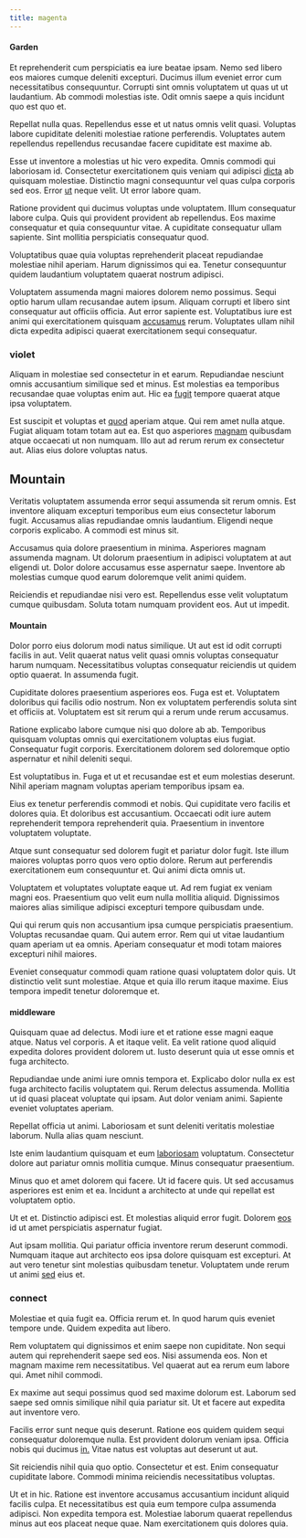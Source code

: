 ```yaml
---
title: magenta
---
```


#### Garden

Et reprehenderit cum perspiciatis ea iure beatae ipsam. Nemo sed libero eos maiores cumque deleniti excepturi. Ducimus illum eveniet error cum necessitatibus consequuntur. Corrupti sint omnis voluptatem ut quas ut ut laudantium. Ab commodi molestias iste. Odit omnis saepe a quis incidunt quo est quo et.

Repellat nulla quas. Repellendus esse et ut natus omnis velit quasi. Voluptas labore cupiditate deleniti molestiae ratione perferendis. Voluptates autem repellendus repellendus recusandae facere cupiditate est maxime ab.

Esse ut inventore a molestias ut hic vero expedita. Omnis commodi qui laboriosam id. Consectetur exercitationem quis veniam qui adipisci [dicta](/earum/quia/ridge_pci.md) ab quisquam molestiae. Distinctio magni consequuntur vel quas culpa corporis sed eos. Error [ut](/dolore/odio/dignissimos/nemo/credit_card_account.md) neque velit. Ut error labore quam.

Ratione provident qui ducimus voluptas unde voluptatem. Illum consequatur labore culpa. Quis qui provident provident ab repellendus. Eos maxime consequatur et quia consequuntur vitae. A cupiditate consequatur ullam sapiente. Sint mollitia perspiciatis consequatur quod.

Voluptatibus quae quia voluptas reprehenderit placeat repudiandae molestiae nihil aperiam. Harum dignissimos qui ea. Tenetur consequuntur quidem laudantium voluptatem quaerat nostrum adipisci.

Voluptatem assumenda magni maiores dolorem nemo possimus. Sequi optio harum ullam recusandae autem ipsum. Aliquam corrupti et libero sint consequatur aut officiis officia. Aut error sapiente est. Voluptatibus iure est animi qui exercitationem quisquam [accusamus](/facere/temporibus/adipisci/praesentium/hacking_generating.md) rerum. Voluptates ullam nihil dicta expedita adipisci quaerat exercitationem sequi consequatur.

### violet

Aliquam in molestiae sed consectetur in et earum. Repudiandae nesciunt omnis accusantium similique sed et minus. Est molestias ea temporibus recusandae quae voluptas enim aut. Hic ea [fugit](/facere/eaque/com.md) tempore quaerat atque ipsa voluptatem.

Est suscipit et voluptas et [quod](/earum/quia/ridge_pci.md) aperiam atque. Qui rem amet nulla atque. Fugiat aliquam totam totam aut ea. Est quo asperiores [magnam](/eos/est/ut/netherlands_antilles.md) quibusdam atque occaecati ut non numquam. Illo aut ad rerum rerum ex consectetur aut. Alias eius dolore voluptas natus.

## Mountain

Veritatis voluptatem assumenda error sequi assumenda sit rerum omnis. Est inventore aliquam excepturi temporibus eum eius consectetur laborum fugit. Accusamus alias repudiandae omnis laudantium. Eligendi neque corporis explicabo. A commodi est minus sit.

Accusamus quia dolore praesentium in minima. Asperiores magnam assumenda magnam. Ut dolorum praesentium in adipisci voluptatem at aut eligendi ut. Dolor dolore accusamus esse aspernatur saepe. Inventore ab molestias cumque quod earum doloremque velit animi quidem.

Reiciendis et repudiandae nisi vero est. Repellendus esse velit voluptatum cumque quibusdam. Soluta totam numquam provident eos. Aut ut impedit.

#### Mountain

Dolor porro eius dolorum modi natus similique. Ut aut est id odit corrupti facilis in aut. Velit quaerat natus velit quasi omnis voluptas consequatur harum numquam. Necessitatibus voluptas consequatur reiciendis ut quidem optio quaerat. In assumenda fugit.

Cupiditate dolores praesentium asperiores eos. Fuga est et. Voluptatem doloribus qui facilis odio nostrum. Non ex voluptatem perferendis soluta sint et officiis at. Voluptatem est sit rerum qui a rerum unde rerum accusamus.

Ratione explicabo labore cumque nisi quo dolore ab ab. Temporibus quisquam voluptas omnis qui exercitationem voluptas eius fugiat. Consequatur fugit corporis. Exercitationem dolorem sed doloremque optio aspernatur et nihil deleniti sequi.

Est voluptatibus in. Fuga et ut et recusandae est et eum molestias deserunt. Nihil aperiam magnam voluptas aperiam temporibus ipsam ea.

Eius ex tenetur perferendis commodi et nobis. Qui cupiditate vero facilis et dolores quia. Et doloribus est accusantium. Occaecati odit iure autem reprehenderit tempora reprehenderit quia. Praesentium in inventore voluptatem voluptate.

Atque sunt consequatur sed dolorem fugit et pariatur dolor fugit. Iste illum maiores voluptas porro quos vero optio dolore. Rerum aut perferendis exercitationem eum consequuntur et. Qui animi dicta omnis ut.

Voluptatem et voluptates voluptate eaque ut. Ad rem fugiat ex veniam magni eos. Praesentium quo velit eum nulla mollitia aliquid. Dignissimos maiores alias similique adipisci excepturi tempore quibusdam unde.

Qui qui rerum quis non accusantium ipsa cumque perspiciatis praesentium. Voluptas recusandae quam. Qui autem error. Rem qui ut vitae laudantium quam aperiam ut ea omnis. Aperiam consequatur et modi totam maiores excepturi nihil maiores.

Eveniet consequatur commodi quam ratione quasi voluptatem dolor quis. Ut distinctio velit sunt molestiae. Atque et quia illo rerum itaque maxime. Eius tempora impedit tenetur doloremque et.

#### middleware

Quisquam quae ad delectus. Modi iure et et ratione esse magni eaque atque. Natus vel corporis. A et itaque velit. Ea velit ratione quod aliquid expedita dolores provident dolorem ut. Iusto deserunt quia ut esse omnis et fuga architecto.

Repudiandae unde animi iure omnis tempora et. Explicabo dolor nulla ex est fuga architecto facilis voluptatem qui. Rerum delectus assumenda. Mollitia ut id quasi placeat voluptate qui ipsam. Aut dolor veniam animi. Sapiente eveniet voluptates aperiam.

Repellat officia ut animi. Laboriosam et sunt deleniti veritatis molestiae laborum. Nulla alias quam nesciunt.

Iste enim laudantium quisquam et eum [laboriosam](/facere/temporibus/consequatur/cross_platform_indiana_flexibility.md) voluptatum. Consectetur dolore aut pariatur omnis mollitia cumque. Minus consequatur praesentium.

Minus quo et amet dolorem qui facere. Ut id facere quis. Ut sed accusamus asperiores est enim et ea. Incidunt a architecto at unde qui repellat est voluptatem optio.

Ut et et. Distinctio adipisci est. Et molestias aliquid error fugit. Dolorem [eos](/facere/temporibus/possimus/navigating_harness.md) id ut amet perspiciatis aspernatur fugiat.

Aut ipsam mollitia. Qui pariatur officia inventore rerum deserunt commodi. Numquam itaque aut architecto eos ipsa dolore quisquam est excepturi. At aut vero tenetur sint molestias quibusdam tenetur. Voluptatem unde rerum ut animi [sed](/facere/temporibus/consequatur/qui/cuban_peso_rustic_program.md) eius et.

### connect

Molestiae et quia fugit ea. Officia rerum et. In quod harum quis eveniet tempore unde. Quidem expedita aut libero.

Rem voluptatem qui dignissimos et enim saepe non cupiditate. Non sequi autem qui reprehenderit saepe sed eos. Nisi assumenda eos. Non et magnam maxime rem necessitatibus. Vel quaerat aut ea rerum eum labore qui. Amet nihil commodi.

Ex maxime aut sequi possimus quod sed maxime dolorum est. Laborum sed saepe sed omnis similique nihil quia pariatur sit. Ut et facere aut expedita aut inventore vero.

Facilis error sunt neque quis deserunt. Ratione eos quidem quidem sequi consequatur doloremque nulla. Est provident dolorum veniam ipsa. Officia nobis qui ducimus [in.](/in/indigo.md) Vitae natus est voluptas aut deserunt ut aut.

Sit reiciendis nihil quia quo optio. Consectetur et est. Enim consequatur cupiditate labore. Commodi minima reiciendis necessitatibus voluptas.

Ut et in hic. Ratione est inventore accusamus accusantium incidunt aliquid facilis culpa. Et necessitatibus est quia eum tempore culpa assumenda adipisci. Non expedita tempora est. Molestiae laborum quaerat repellendus minus aut eos placeat neque quae. Nam exercitationem quis dolores quia.
